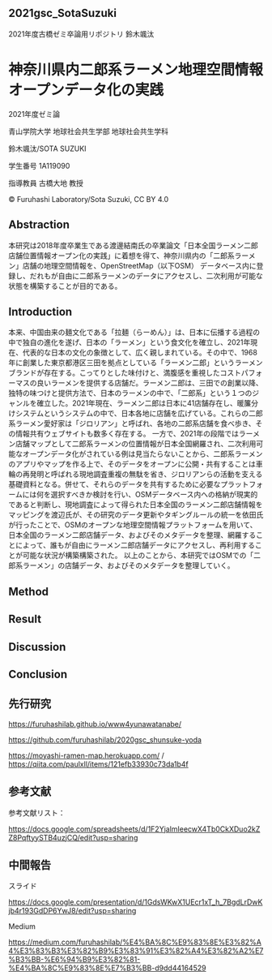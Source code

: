 ## 2021gsc_SotaSuzuki
2021年度古橋ゼミ卒論用リポジトリ 鈴木颯汰

# 神奈川県内二郎系ラーメン地理空間情報オープンデータ化の実践

2021年度ゼミ論

青山学院大学 地球社会共生学部 地球社会共生学科

鈴木颯汰/SOTA SUZUKI

学生番号 1A119090

指導教員 古橋大地 教授

© Furuhashi Laboratory/Sota Suzuki, CC BY 4.0

## Abstraction

本研究は2018年度卒業生である渡邊結南氏の卒業論文「日本全国ラーメン二郎店舗位置情報オープン化の実践」に着想を得て、神奈川県内の「二郎系ラーメン」店舗の地理空間情報を、OpenStreetMap（以下OSM）
データベース内に登録し、だれもが自由に二郎系ラーメンのデータにアクセスし、二次利用が可能な状態を構築することが目的である。

## Introduction

本来、中国由来の麺文化である「拉麺（らーめん）」は、日本に伝播する過程の中で独自の進化を遂げ、日本の「ラーメン」という食文化を確立し、2021年現在、代表的な日本の文化の象徴として、広く親しまれている。その中で、1968年に創業した東京都港区三田を拠点としている「ラーメン二郎」というラーメンブランドが存在する。こってりとした味付けと、満腹感を重視したコストパフォーマスの良いラーメンを提供する店舗だ。ラーメン二郎は、三田での創業以降、独特の味つけと提供方法で、日本のラーメンの中で、「二郎系」という１つのジャンルを確立した。2021年現在、ラーメン二郎は日本に41店舗存在し、暖簾分けシステムというシステムの中で、日本各地に店舗を広げている。これらの二郎系ラーメン愛好家は「ジロリアン」と呼ばれ、各地の二郎系店舗を食べ歩き、その情報共有ウェブサイトも数多く存在する。 一方で、2021年の段階ではラーメン店舗マップとして二郎系ラーメンの位置情報が日本全国網羅され、二次利用可能なオープンデータ化がされている例は見当たらないことから、二郎系ラーメンのアプリやマップを作る上で、そのデータをオープンに公開・共有することは車輪の再発明と呼ばれる現地調査重複の無駄を省き、ジロリアンらの活動を支える基礎資料となる。併せて、それらのデータを共有するために必要なプラットフォームには何を選択すべきか検討を行い、OSMデータベース内への格納が現実的であると判断し、現地調査によって得られた日本全国のラーメン二郎店舗情報をマッピングを渡辺氏が、その研究のデータ更新やタギングルールの統一を依田氏が行ったことで、OSMのオープンな地理空間情報プラットフォームを用いて、日本全国のラーメン二郎店舗データ、およびそのメタデータを整理、網羅することによって、誰もが自由にラーメン二郎店舗データにアクセスし、再利用することが可能な状況が構築構築された。 以上のことから、本研究ではOSMでの「二郎系ラーメン」の店舗データ、およびそのメタデータを整理していく。

## Method



## Result

## Discussion

## Conclusion

## 先行研究

https://furuhashilab.github.io/www4yunawatanabe/

https://github.com/furuhashilab/2020gsc_shunsuke-yoda

https://moyashi-ramen-map.herokuapp.com/ / https://qiita.com/paulxll/items/121efb33930c73da1b4f

## 参考文献

参考文献リスト：

https://docs.google.com/spreadsheets/d/1F2YjalmIeecwX4Tb0CkXDuo2kZZ8PqftyySTB4uzjCQ/edit?usp=sharing

## 中間報告

スライド

https://docs.google.com/presentation/d/1GdsWKwX1UEcr1xT_h_7BgdLrDwKjb4r193GdDP6YwJ8/edit?usp=sharing

Medium

https://medium.com/furuhashilab/%E4%BA%8C%E9%83%8E%E3%82%A4%E3%83%B3%E3%82%B9%E3%83%91%E3%82%A4%E3%82%A2%E7%B3%BB-%E6%94%B9%E3%82%81-%E4%BA%8C%E9%83%8E%E7%B3%BB-d9dd44164529
















